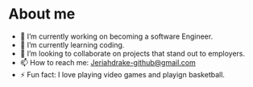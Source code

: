 # About me

- 🔭 I’m currently working on becoming a software Engineer.
- 🌱 I’m currently learning coding.
- 👯 I’m looking to collaborate on projects that stand out to employers.
- 📫 How to reach me: Jeriahdrake-github@gmail.com
- ⚡ Fun fact: I love playing video games and playign basketball.
